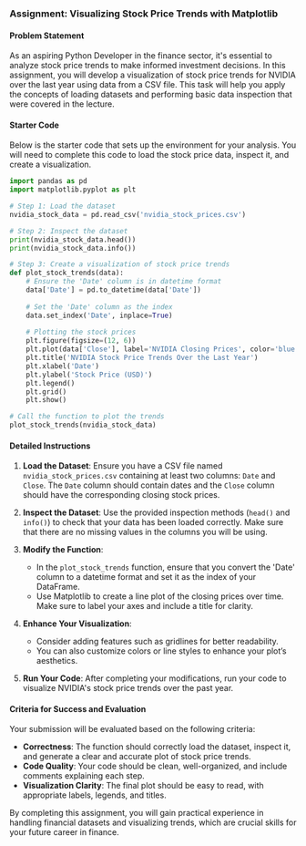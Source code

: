 ### Assignment: Visualizing Stock Price Trends with Matplotlib

#### Problem Statement
As an aspiring Python Developer in the finance sector, it's essential to analyze stock price trends to make informed investment decisions. In this assignment, you will develop a visualization of stock price trends for NVIDIA over the last year using data from a CSV file. This task will help you apply the concepts of loading datasets and performing basic data inspection that were covered in the lecture.

#### Starter Code
Below is the starter code that sets up the environment for your analysis. You will need to complete this code to load the stock price data, inspect it, and create a visualization.

```python
import pandas as pd
import matplotlib.pyplot as plt

# Step 1: Load the dataset
nvidia_stock_data = pd.read_csv('nvidia_stock_prices.csv')

# Step 2: Inspect the dataset
print(nvidia_stock_data.head())
print(nvidia_stock_data.info())

# Step 3: Create a visualization of stock price trends
def plot_stock_trends(data):
    # Ensure the 'Date' column is in datetime format
    data['Date'] = pd.to_datetime(data['Date'])
    
    # Set the 'Date' column as the index
    data.set_index('Date', inplace=True)
    
    # Plotting the stock prices
    plt.figure(figsize=(12, 6))
    plt.plot(data['Close'], label='NVIDIA Closing Prices', color='blue')
    plt.title('NVIDIA Stock Price Trends Over the Last Year')
    plt.xlabel('Date')
    plt.ylabel('Stock Price (USD)')
    plt.legend()
    plt.grid()
    plt.show()

# Call the function to plot the trends
plot_stock_trends(nvidia_stock_data)
```

#### Detailed Instructions
1. **Load the Dataset**: Ensure you have a CSV file named `nvidia_stock_prices.csv` containing at least two columns: `Date` and `Close`. The `Date` column should contain dates and the `Close` column should have the corresponding closing stock prices.

2. **Inspect the Dataset**: Use the provided inspection methods (`head()` and `info()`) to check that your data has been loaded correctly. Make sure that there are no missing values in the columns you will be using.

3. **Modify the Function**:
   - In the `plot_stock_trends` function, ensure that you convert the 'Date' column to a datetime format and set it as the index of your DataFrame.
   - Use Matplotlib to create a line plot of the closing prices over time. Make sure to label your axes and include a title for clarity.

4. **Enhance Your Visualization**:
   - Consider adding features such as gridlines for better readability.
   - You can also customize colors or line styles to enhance your plot’s aesthetics.

5. **Run Your Code**: After completing your modifications, run your code to visualize NVIDIA's stock price trends over the past year.

#### Criteria for Success and Evaluation
Your submission will be evaluated based on the following criteria:
- **Correctness**: The function should correctly load the dataset, inspect it, and generate a clear and accurate plot of stock price trends.
- **Code Quality**: Your code should be clean, well-organized, and include comments explaining each step.
- **Visualization Clarity**: The final plot should be easy to read, with appropriate labels, legends, and titles.

By completing this assignment, you will gain practical experience in handling financial datasets and visualizing trends, which are crucial skills for your future career in finance.